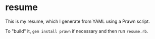 resume
======

This is my resume, which I generate from YAML using a Prawn script.

To "build" it, `gem install prawn` if necessary and then run `resume.rb`.
